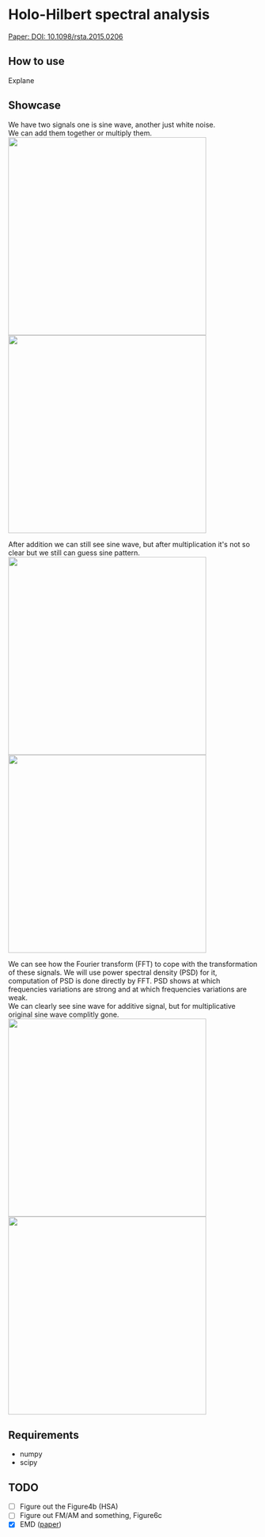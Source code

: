 # Holo-Hilbert spectral analysis
[Paper: DOI: 10.1098/rsta.2015.0206](https://www.researchgate.net/publication/297661784_On_Holo-Hilbert_spectral_analysis_a_full_informational_spectral_representation_for_nonlinear_and_non-stationary_data) 

## How to use
Explane

## Showcase

We have two signals one is sine wave, another just white noise.  
We can add them together or multiply them.  
<img src="github/signal.png" width=400> <img src="github/noise.png" width=400>  

After addition we can still see sine wave, but after multiplication it's not so clear but we still can guess sine pattern.  
<img src="github/signal+noise.png" width=400> <img src="github/signal*noise.png" width=400>

We can see how the Fourier transform (FFT) to cope with the transformation of these signals.
We will use power spectral density (PSD) for it, computation of PSD is done directly by FFT. PSD shows at which frequencies variations are strong and at which frequencies variations are weak.  
We can clearly see sine wave for additive signal, but for multiplicative original sine wave complitly gone.  
<img src="github/psd_signal+noise.png" width=400> <img src="github/psd_signal*noise.png" width=400>

## Requirements
- numpy
- scipy

## TODO
- [ ] Figure out the Figure4b (HSA)
- [ ] Figure out FM/AM and something, Figure6c
- [x] EMD ([paper](https://www.researchgate.net/publication/221534245_Empirical_Mode_Decomposition_-_an_introduction))

